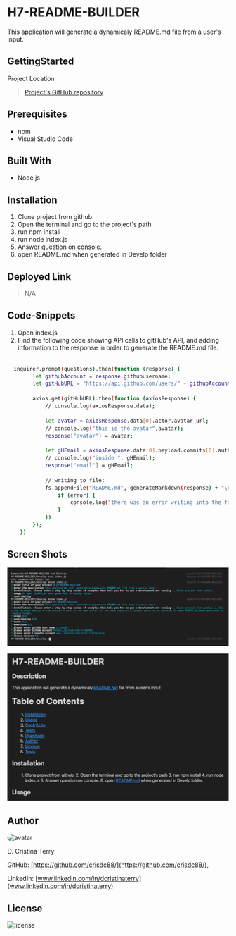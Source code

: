 # H7-README-BUILDER

This application will generate a dynamicaly README.md file from a user's input.

## GettingStarted

Project Location

>[Project's GitHub repository](https://github.com/crisdc88/H7-README-BUILDER)

## Prerequisites

* npm
* Visual Studio Code

## Built With

* Node js

## Installation

1. Clone project from github.
2. Open the terminal and go to the project's path
3. run npm install
4. run node index.js
5. Answer question on console.
6. open README.md when generated in Develp folder

## Deployed Link

>N/A

## Code-Snippets

1. Open index.js
2. Find the following code showing API calls to gitHub's API, and adding information to the response in order to generate the README.md file.

```sh

  inquirer.prompt(questions).then(function (response) {
        let githubAccount = response.githubusername;
        let gitHubURL = "https://api.github.com/users/" + githubAccount + "/events/public";

        axios.get(gitHubURL).then(function (axiosResponse) {
            // console.log(axiosResponse.data);

            let avatar = axiosResponse.data[0].actor.avatar_url;
            // console.log("this is the avatar",avatar);
            response["avatar"] = avatar;

            let gHEmail = axiosResponse.data[0].payload.commits[0].author.email;
            // console.log("inside ", gHEmail);
            response["email"] = gHEmail;

            // writing to file:
            fs.appendFile("README.md", generateMarkdown(response) + "\n", function (error) {
                if (error) {
                    console.log("there was an error writing into the file");
                }
            })
        });
    })

```

## Screen Shots

![ss1](./Develop/ScreenShotinput.png)

![ss1](./Develop/ScreenReadme.png)


## Author

<img src="https://avatars.githubusercontent.com/u/61372364?" alt="avatar" style="border-radius:20px" width="30"/>

D. Cristina Terry

GitHub: [https://github.com/crisdc88/](https://github.com/crisdc88/),

LinkedIn: [www.linkedin.com/in/dcristinaterry](www.linkedin.com/in/dcristinaterry)


## License

![license](https://img.shields.io/badge/license-MIT-green)

